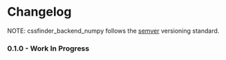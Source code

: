 # Changelog

NOTE: cssfinder_backend_numpy follows the [semver](https://semver.org/)
versioning standard.

### 0.1.0 - Work In Progress

